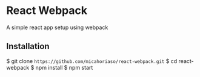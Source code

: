 # React Webpack

A simple react app setup using webpack

## Installation

$ git clone `https://github.com/micahoriaso/react-webpack.git`
$ cd react-webpack
$ npm install
$ npm start
